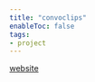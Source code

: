 ```yaml
---
title: "convoclips"
enableToc: false
tags:
- project
---
```


[website](https://www.convoclips.com/)

